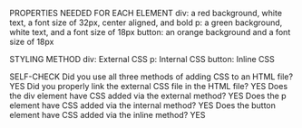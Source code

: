 PROPERTIES NEEDED FOR EACH ELEMENT
div:        a red background, white text, a font size of 32px, center aligned, and bold
p:          a green background, white text, and a font size of 18px
button:     an orange background and a font size of 18px


STYLING METHOD
div:        External CSS
p:          Internal CSS
button:     Inline CSS


SELF-CHECK
Did you use all three methods of adding CSS to an HTML file?            YES
Did you properly link the external CSS file in the HTML file?           YES
Does the div element have CSS added via the external method?            YES
Does the p element have CSS added via the internal method?              YES
Does the button element have CSS added via the inline method?           YES
